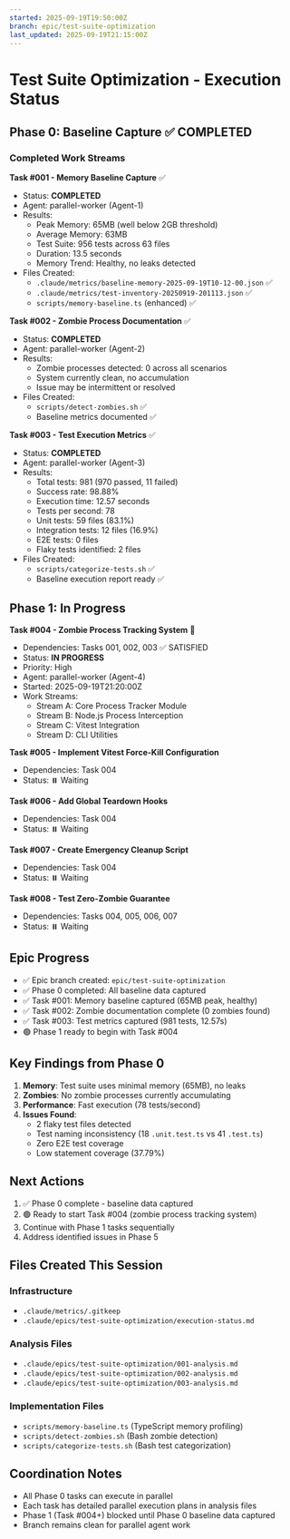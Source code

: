 ```yaml
---
started: 2025-09-19T19:50:00Z
branch: epic/test-suite-optimization
last_updated: 2025-09-19T21:15:00Z
---
```


# Test Suite Optimization - Execution Status

## Phase 0: Baseline Capture ✅ COMPLETED

### Completed Work Streams

**Task #001 - Memory Baseline Capture** ✅
- Status: **COMPLETED**
- Agent: parallel-worker (Agent-1)
- Results:
  - Peak Memory: 65MB (well below 2GB threshold)
  - Average Memory: 63MB
  - Test Suite: 956 tests across 63 files
  - Duration: 13.5 seconds
  - Memory Trend: Healthy, no leaks detected
- Files Created:
  - `.claude/metrics/baseline-memory-2025-09-19T10-12-00.json` ✅
  - `.claude/metrics/test-inventory-20250919-201113.json` ✅
  - `scripts/memory-baseline.ts` (enhanced) ✅

**Task #002 - Zombie Process Documentation** ✅
- Status: **COMPLETED**
- Agent: parallel-worker (Agent-2)
- Results:
  - Zombie processes detected: 0 across all scenarios
  - System currently clean, no accumulation
  - Issue may be intermittent or resolved
- Files Created:
  - `scripts/detect-zombies.sh` ✅
  - Baseline metrics documented ✅

**Task #003 - Test Execution Metrics** ✅
- Status: **COMPLETED**
- Agent: parallel-worker (Agent-3)
- Results:
  - Total tests: 981 (970 passed, 11 failed)
  - Success rate: 98.88%
  - Execution time: 12.57 seconds
  - Tests per second: 78
  - Unit tests: 59 files (83.1%)
  - Integration tests: 12 files (16.9%)
  - E2E tests: 0 files
  - Flaky tests identified: 2 files
- Files Created:
  - `scripts/categorize-tests.sh` ✅
  - Baseline execution report ready ✅

## Phase 1: In Progress

**Task #004 - Zombie Process Tracking System** 🔄
- Dependencies: Tasks 001, 002, 003 ✅ SATISFIED
- Status: **IN PROGRESS**
- Priority: High
- Agent: parallel-worker (Agent-4)
- Started: 2025-09-19T21:20:00Z
- Work Streams:
  - Stream A: Core Process Tracker Module
  - Stream B: Node.js Process Interception
  - Stream C: Vitest Integration
  - Stream D: CLI Utilities

**Task #005 - Implement Vitest Force-Kill Configuration**
- Dependencies: Task 004
- Status: ⏸️ Waiting

**Task #006 - Add Global Teardown Hooks**
- Dependencies: Task 004
- Status: ⏸️ Waiting

**Task #007 - Create Emergency Cleanup Script**
- Dependencies: Task 004
- Status: ⏸️ Waiting

**Task #008 - Test Zero-Zombie Guarantee**
- Dependencies: Tasks 004, 005, 006, 007
- Status: ⏸️ Waiting

## Epic Progress

- ✅ Epic branch created: `epic/test-suite-optimization`
- ✅ Phase 0 completed: All baseline data captured
- ✅ Task #001: Memory baseline captured (65MB peak, healthy)
- ✅ Task #002: Zombie documentation complete (0 zombies found)
- ✅ Task #003: Test metrics captured (981 tests, 12.57s)
- 🟢 Phase 1 ready to begin with Task #004

## Key Findings from Phase 0

1. **Memory**: Test suite uses minimal memory (65MB), no leaks
2. **Zombies**: No zombie processes currently accumulating
3. **Performance**: Fast execution (78 tests/second)
4. **Issues Found**:
   - 2 flaky test files detected
   - Test naming inconsistency (18 `.unit.test.ts` vs 41 `.test.ts`)
   - Zero E2E test coverage
   - Low statement coverage (37.79%)

## Next Actions

1. ✅ Phase 0 complete - baseline data captured
2. 🟢 Ready to start Task #004 (zombie process tracking system)
3. Continue with Phase 1 tasks sequentially
4. Address identified issues in Phase 5

## Files Created This Session

### Infrastructure
- `.claude/metrics/.gitkeep`
- `.claude/epics/test-suite-optimization/execution-status.md`

### Analysis Files
- `.claude/epics/test-suite-optimization/001-analysis.md`
- `.claude/epics/test-suite-optimization/002-analysis.md`
- `.claude/epics/test-suite-optimization/003-analysis.md`

### Implementation Files
- `scripts/memory-baseline.ts` (TypeScript memory profiling)
- `scripts/detect-zombies.sh` (Bash zombie detection)
- `scripts/categorize-tests.sh` (Bash test categorization)

## Coordination Notes

- All Phase 0 tasks can execute in parallel
- Each task has detailed parallel execution plans in analysis files
- Phase 1 (Task #004+) blocked until Phase 0 baseline data captured
- Branch remains clean for parallel agent work